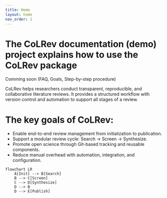 ```yaml
---
title: Home
layout: home
nav_order: 1
---
```


# The CoLRev documentation (demo) project explains how to use the CoLRev package

Comming soon (FAQ, Goals, Step-by-step procedure)

CoLRev helps researchers conduct transparent, reproducible, and collaborative literature reviews. It provides a structured workflow with version control and automation to support all stages of a review.

# The key goals of CoLRev:
- Enable end-to-end review management from initialization to publication.
- Support a modular review cycle: Search → Screen → Synthesize.
- Promote open science through Git-based tracking and reusable components.
- Reduce manual overhead with automation, integration, and configuration.

```mermaid
flowchart LR
    A[Init] --> B[Search]
    B --> C[Screen]
    C --> D[Synthesize]
    D --> B
    D --> E[Publish]
```
